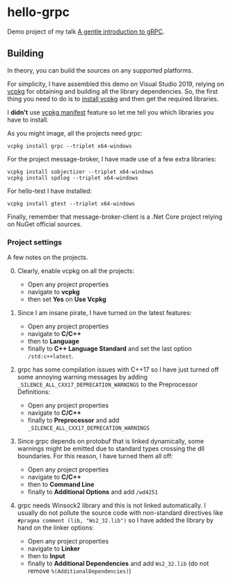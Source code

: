 # hello-grpc

Demo project of my talk [A gentle introduction to gRPC](https://www.youtube.com/watch?v=uZUJOsR8pYM).

## Building

In theory, you can build the sources on any supported platforms.

For simplicity, I have assembled this demo on Visual Studio 2019, relying on [vcpkg](https://vcpkg.io/) for obtaining and building all the library dependencies. So, the first thing you need to do is to [install vcpkg](https://vcpkg.io/en/getting-started.html) and then get the required libraries.

I **didn't** use [vcpkg manifest](https://vcpkg.readthedocs.io/en/latest/users/manifests/) feature so let me tell you which libraries you have to install.

As you might image, all the projects need grpc:

```
vcpkg install grpc --triplet x64-windows
```

For the project message-broker, I have made use of a few extra libraries:

```
vcpkg install sobjectizer --triplet x64-windows
vcpkg install spdlog --triplet x64-windows
```

For hello-test I have installed:

```
vcpkg install gtest --triplet x64-windows
```

Finally, remember that message-broker-client is a .Net Core project relying on NuGet official sources.

### Project settings

A few notes on the projects. 

0. Clearly, enable vcpkg on all the projects:
    - Open any project properties
    - navigate to **vcpkg**
    - then set **Yes** on **Use Vcpkg**
  
1. Since I am insane pirate, I have turned on the latest features: 
    - Open any project properties
    - navigate to **C/C++** 
    - then to **Language**
    - finally to **C++ Language Standard** and set the last option `/std:c++latest`.

2. grpc has some compilation issues with C++17 so I have just turned off some annoying warning messages by adding `_SILENCE_ALL_CXX17_DEPRECATION_WARNINGS` to the Preprocessor Definitions: 
    - Open any project properties
    - navigate to **C/C++**
    - finally to **Preprocessor** and add `_SILENCE_ALL_CXX17_DEPRECATION_WARNINGS`

3. Since grpc depends on protobuf that is linked dynamically, some warnings might be emitted due to standard types crossing the dll boundaries. For this reason, I have turned them all off:
    - Open any project properties
    - navigate to **C/C++**
    - then to **Command Line**
    - finally to **Additional Options** and add `/wd4251`

4. grpc needs Winsock2 library and this is not linked automatically. I usually do not pollute the source code with non-standard directives like `#pragma comment (lib, "Ws2_32.lib")` so I have added the library by hand on the linker options:
    - Open any project properties
    - navigate to **Linker**
    - then to **Input**
    - finally to **Additional Dependencies** and add `Ws2_32.lib` (do not remove `%(AdditionalDependencies)`)

